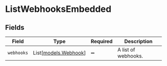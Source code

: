 # ListWebhooksEmbedded


## Fields

| Field                                        | Type                                         | Required                                     | Description                                  |
| -------------------------------------------- | -------------------------------------------- | -------------------------------------------- | -------------------------------------------- |
| `webhooks`                                   | List[[models.Webhook](../models/webhook.md)] | :heavy_minus_sign:                           | A list of webhooks.                          |